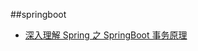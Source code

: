 ##springboot


- [深入理解 Spring 之 SpringBoot 事务原理](https://blog.csdn.net/qq_38182963/article/details/78891044)